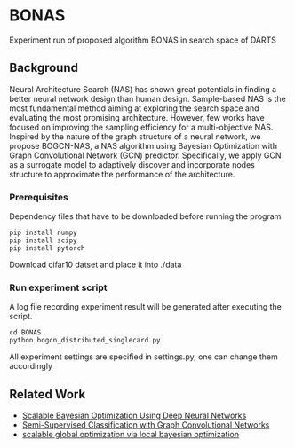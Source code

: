 # BONAS

Experiment run of proposed algorithm BONAS in search space of DARTS

## Background

Neural Architecture Search (NAS) has shown great potentials in finding a better neural network design than human design. Sample-based NAS is the most fundamental method aiming at exploring the search space and evaluating the most promising architecture. However, few works have focused on improving the sampling efficiency for a multi-objective NAS. Inspired by the nature of the graph structure of a neural network, we propose BOGCN-NAS, a NAS algorithm using Bayesian Optimization with Graph Convolutional Network (GCN) predictor. Specifically, we apply GCN as a surrogate model to adaptively discover and incorporate nodes structure to approximate the performance of the architecture.

### Prerequisites

Dependency files that have to be downloaded before running the program
```
pip install numpy
pip install scipy
pip install pytorch
```
Download cifar10 datset and place it into ./data

### Run experiment script

A log file recording experiment result will be generated after executing the script.
```
cd BONAS
python bogcn_distributed_singlecard.py
```
All experiment settings are specified in settings.py, one can change them accordingly

## Related Work

* [Scalable Bayesian Optimization Using Deep Neural Networks](https://arxiv.org/pdf/1502.05700.pdf)
* [Semi-Supervised Classification with Graph Convolutional Networks](https://openreview.net/pdf?id=SJU4ayYgl)
* [scalable global optimization via local bayesian optimization](https://arxiv.org/abs/1910.01739)
